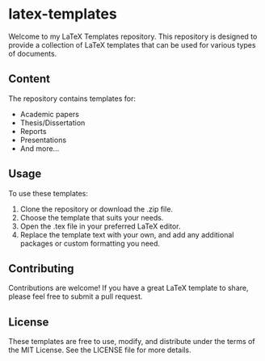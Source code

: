 # latex-templates
Welcome to my LaTeX Templates repository. This repository is designed to provide a collection of LaTeX templates that can be used for various types of documents.

## Content
The repository contains templates for:
- Academic papers
- Thesis/Dissertation
- Reports
- Presentations
- And more...

## Usage
To use these templates:
1. Clone the repository or download the .zip file.
2. Choose the template that suits your needs.
3. Open the .tex file in your preferred LaTeX editor.
4. Replace the template text with your own, and add any additional packages or custom formatting you need.

## Contributing
Contributions are welcome! If you have a great LaTeX template to share, please feel free to submit a pull request.

## License
These templates are free to use, modify, and distribute under the terms of the MIT License. See the LICENSE file for more details.
